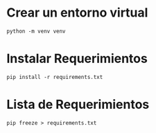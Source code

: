 
# Crear un entorno virtual

    python -m venv venv

# Instalar Requerimientos 

    pip install -r requirements.txt

# Lista de Requerimientos 
    
    pip freeze > requirements.txt
